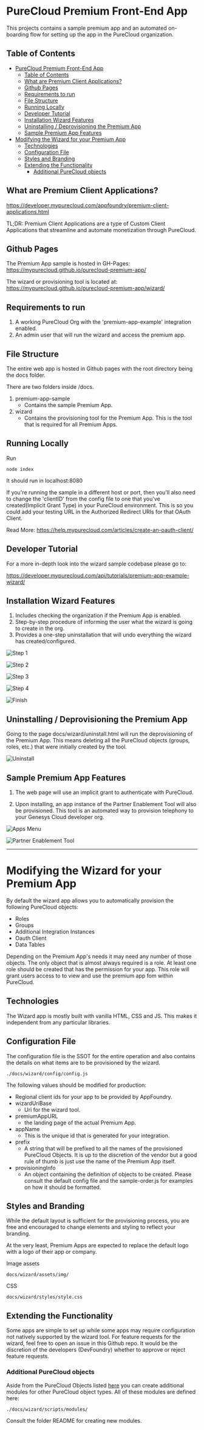 # PureCloud Premium Front-End App

This projects contains a sample premium app and an automated on-boarding flow for setting up the app in the PureCloud organization.

## Table of Contents
- [PureCloud Premium Front-End App](#purecloud-premium-front-end-app)
  - [Table of Contents](#table-of-contents)
  - [What are Premium Client Applications?](#what-are-premium-client-applications)
  - [Github Pages](#github-pages)
  - [Requirements to run](#requirements-to-run)
  - [File Structure](#file-structure)
  - [Running Locally](#running-locally)
  - [Developer Tutorial](#developer-tutorial)
  - [Installation Wizard Features](#installation-wizard-features)
  - [Uninstalling / Deprovisioning the Premium App](#uninstalling--deprovisioning-the-premium-app)
  - [Sample Premium App Features](#sample-premium-app-features)
- [Modifying the Wizard for your Premium App](#modifying-the-wizard-for-your-premium-app)
  - [Technologies](#technologies)
  - [Configuration File](#configuration-file)
  - [Styles and Branding](#styles-and-branding)
  - [Extending the Functionality](#extending-the-functionality)
    - [Additional PureCloud objects](#additional-purecloud-objects)



## What are Premium Client Applications?
 https://developer.mypurecloud.com/appfoundry/premium-client-applications.html

 TL;DR: Premium Client Applications are a type of Custom Client Applications that streamline and automate monetization through PureCloud.



## Github Pages
The Premium App sample is hosted in GH-Pages:
https://mypurecloud.github.io/purecloud-premium-app/

The wizard or provisioning tool is located at:
https://mypurecloud.github.io/purecloud-premium-app/wizard/



## Requirements to run
1. A working PureCloud Org with the 'premium-app-example' integration enabled.
2. An admin user that will run the wizard and access the premium app. 



## File Structure

The entire web app is hosted in Github pages with the root directory being the docs folder.

There are two folders inside /docs.

1. premium-app-sample
   - Contains the sample Premium App.
2. wizard
   - Contains the provisioning tool for the Premium App. This is the tool that is required for all Premium Apps. 



## Running Locally

Run
```
node index
```

It should run in localhost:8080

If you're running the sample in a different host or port, then you'll also need to change the 'clientID' from the config file to one that you've created(Implicit Grant Type) in your PureCloud environment. This is so you could add your testing URL in the Authorized Redirect URIs for that OAuth Client.

Read More: https://help.mypurecloud.com/articles/create-an-oauth-client/



## Developer Tutorial 

For a more in-depth look into the wizard sample codebase please go to:

https://developer.mypurecloud.com/api/tutorials/premium-app-example-wizard/




## Installation Wizard Features
1. Includes checking the organization if the Premium App is enabled.
2. Step-by-step procedure of informing the user what the wizard is going to create in the org.
3. Provides a one-step uninstallation that will undo everything the wizard has created/configured.

![Step 1](https://raw.githubusercontent.com/MyPureCloud/purecloud-premium-app/master/screenshots/step-1.png "Step 1")

![Step 2](https://raw.githubusercontent.com/MyPureCloud/purecloud-premium-app/master/screenshots/step-2.png "Step 2")

![Step 3](https://raw.githubusercontent.com/MyPureCloud/purecloud-premium-app/master/screenshots/step-3.png "Step 3")

![Step 4](https://raw.githubusercontent.com/MyPureCloud/purecloud-premium-app/master/screenshots/step-4.png "Step 4")

![Finish](https://raw.githubusercontent.com/MyPureCloud/purecloud-premium-app/master/screenshots/finish.png "Finish")



## Uninstalling / Deprovisioning the Premium App

Going to the page docs/wizard/uninstall.html will run the deprovisioning of the Premium App. This means deleting all the PureCloud objects (groups, roles, etc.) that were initially created by the tool. 

![Uninstall](https://raw.githubusercontent.com/MyPureCloud/purecloud-premium-app/master/screenshots/uninstall.png "Uninstall")

## Sample Premium App Features
1.	The web page will use an implicit grant to authenticate with PureCloud. 

2. Upon installing, an app instance of the Partner Enablement Tool will also be provisioned. This tool is an automated way to provision telephony to your Genesys Cloud developer org. 

![Apps Menu](https://raw.githubusercontent.com/MyPureCloud/purecloud-premium-app/master/screenshots/menu-item.PNG "Apps Menu")

![Partner Enablement Tool](https://raw.githubusercontent.com/MyPureCloud/purecloud-premium-app/master/screenshots/partner-enablement-tool.PNG "Partner Enablement Tool")



<hr>

# Modifying the Wizard for your Premium App

By default the wizard app allows you to automatically provision the following PureCloud objects:

- Roles
- Groups
- Additional Integration Instances
- Oauth Client
- Data Tables

Depending on the Premium App's needs it may need any number of those objects. The only object that is almost always required is a role. At least one role should be created that has the permission for your app. This role will grant users access to to view and use the premium app fom within PureCloud.

## Technologies

The Wizard app is mostly built with vanilla HTML, CSS and JS. This makes it independent from any particular libraries.

## Configuration File

The configuration file is the SSOT for the entire operation and also contains the details on what items are to be provisioned by the wizard.
```
./docs/wizard/config/config.js
```
The following values should be modified for production:
- Regional client ids for your app to be provided by AppFoundry.
- wizardUriBase 
  - Uri for the wizard tool.
- premiumAppURL 
  - the landing page of the actual Premium App.
- appName 
  - This is the unique id that is generated for your integration.
- prefix 
  - A string that will be prefixed to all the names of the provisioned PureCloud Objects. It is up to the discretion of the vendor but a good rule of thumb is just use the name of the Premium App itself.
- provisioningInfo
  - An object containing the definition of objects to be created. Please consult the default config file and the sample-order.js for examples on how it should be formatted.

## Styles and Branding

While the default layout is sufficient for the provisioning process, you are free and encouraged to change elements and styling to reflect your branding.

At the very least, Premium Apps are expected to replace the default logo with a logo of their app or company.

Image assets
```
docs/wizard/assets/img/
```
CSS
```
docs/wizard/styles/style.css
```

## Extending the Functionality

Some apps are simple to set up while some apps may require configuration not natively supported by the wizard tool. For feature requests for the wizard, feel free to open an issue in this Github repo. It would be the discretion of the developers (DevFoundry) whether to approve or reject feature requests.

### Additional PureCloud objects
Aside from the PureCloud Objects listed [here](#modifying-the-wizard-for-your-premium-app) you can create additional modules for other PureCloud object types. All of these modules are defined here:
```
./docs/wizard/scripts/modules/
```
Consult the folder README for creating new modules.